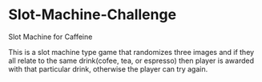 # Slot-Machine-Challenge
Slot Machine for Caffeine

This is a slot machine type game that randomizes three images and if they all relate to the same drink(cofee, tea, or espresso) then player is awarded with that particular drink, otherwise the player can try again.
